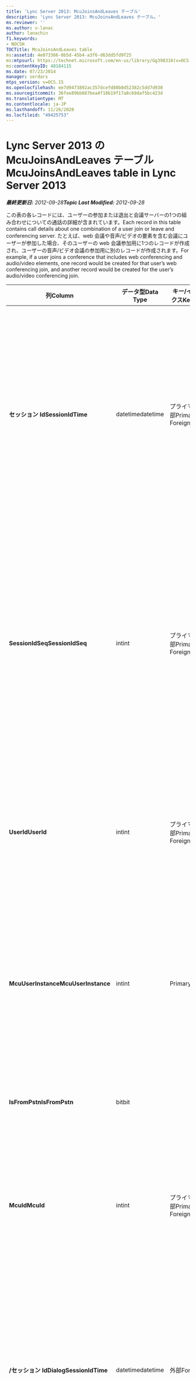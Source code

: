 ```yaml
---
title: 'Lync Server 2013: McuJoinsAndLeaves テーブル'
description: 'Lync Server 2013: McuJoinsAndLeaves テーブル。'
ms.reviewer: ''
ms.author: v-lanac
author: lanachin
f1.keywords:
- NOCSH
TOCTitle: McuJoinsAndLeaves table
ms:assetid: 4e073366-0b5d-45b4-a3f6-d63dd5fd9f25
ms:mtpsurl: https://technet.microsoft.com/en-us/library/Gg398316(v=OCS.15)
ms:contentKeyID: 48184115
ms.date: 07/23/2014
manager: serdars
mtps_version: v=OCS.15
ms.openlocfilehash: ee7d9473892ac357dcefd80b0d52382c5dd7d930
ms.sourcegitcommit: 36fee89bb887bea4f18b19f17a8c69daf5bc423d
ms.translationtype: MT
ms.contentlocale: ja-JP
ms.lasthandoff: 11/26/2020
ms.locfileid: "49425753"
---
```

# <a name="mcujoinsandleaves-table-in-lync-server-2013"></a><span data-ttu-id="830c5-103">Lync Server 2013 の McuJoinsAndLeaves テーブル</span><span class="sxs-lookup"><span data-stu-id="830c5-103">McuJoinsAndLeaves table in Lync Server 2013</span></span>

<div data-xmlns="http://www.w3.org/1999/xhtml">

<div class="topic" data-xmlns="http://www.w3.org/1999/xhtml" data-msxsl="urn:schemas-microsoft-com:xslt" data-cs="https://msdn.microsoft.com/">

<div data-asp="https://msdn2.microsoft.com/asp">



</div>

<div id="mainSection">

<div id="mainBody"><span data-ttu-id="830c5-104">

<span> </span></span><span class="sxs-lookup"><span data-stu-id="830c5-104">

<span> </span></span></span>

<span data-ttu-id="830c5-105">_**最終更新日:** 2012-09-28_</span><span class="sxs-lookup"><span data-stu-id="830c5-105">_**Topic Last Modified:** 2012-09-28_</span></span>

<span data-ttu-id="830c5-106">この表の各レコードには、ユーザーの参加または退出と会議サーバーの1つの組み合わせについての通話の詳細が含まれています。</span><span class="sxs-lookup"><span data-stu-id="830c5-106">Each record in this table contains call details about one combination of a user join or leave and conferencing server.</span></span> <span data-ttu-id="830c5-107">たとえば、web 会議や音声/ビデオの要素を含む会議にユーザーが参加した場合、そのユーザーの web 会議参加用に1つのレコードが作成され、ユーザーの音声/ビデオ会議の参加用に別のレコードが作成されます。</span><span class="sxs-lookup"><span data-stu-id="830c5-107">For example, if a user joins a conference that includes web conferencing and audio/video elements, one record would be created for that user’s web conferencing join, and another record would be created for the user’s audio/video conferencing join.</span></span>


<table>
<colgroup>
<col style="width: 25%" />
<col style="width: 25%" />
<col style="width: 25%" />
<col style="width: 25%" />
</colgroup>
<thead>
<tr class="header">
<th><span data-ttu-id="830c5-108">列</span><span class="sxs-lookup"><span data-stu-id="830c5-108">Column</span></span></th>
<th><span data-ttu-id="830c5-109">データ型</span><span class="sxs-lookup"><span data-stu-id="830c5-109">Data Type</span></span></th>
<th><span data-ttu-id="830c5-110">キー/インデックス</span><span class="sxs-lookup"><span data-stu-id="830c5-110">Key/Index</span></span></th>
<th><span data-ttu-id="830c5-111">詳細</span><span class="sxs-lookup"><span data-stu-id="830c5-111">Details</span></span></th>
</tr>
</thead>
<tbody>
<tr class="odd">
<td><p><span data-ttu-id="830c5-112"><strong>セッション Id</strong></span><span class="sxs-lookup"><span data-stu-id="830c5-112"><strong>SessionIdTime</strong></span></span></p></td>
<td><p><span data-ttu-id="830c5-113">datetime</span><span class="sxs-lookup"><span data-stu-id="830c5-113">datetime</span></span></p></td>
<td><p><span data-ttu-id="830c5-114">プライマリ、外部</span><span class="sxs-lookup"><span data-stu-id="830c5-114">Primary, Foreign</span></span></p></td>
<td><p><span data-ttu-id="830c5-115">会議インスタンスの時刻。</span><span class="sxs-lookup"><span data-stu-id="830c5-115">Time of conference instance.</span></span> <span data-ttu-id="830c5-116">電話会議インスタンスを一意に識別するために <strong>Sessionidseq</strong> と組み合わせて使用されます。</span><span class="sxs-lookup"><span data-stu-id="830c5-116">Used in conjunction with <strong>SessionIdSeq</strong> to uniquely identify a conference instance.</span></span> <span data-ttu-id="830c5-117">詳細については、「 <a href="lync-server-2013-conferences-table.md">Lync Server 2013 での会議の表</a> 」を参照してください。</span><span class="sxs-lookup"><span data-stu-id="830c5-117">See the <a href="lync-server-2013-conferences-table.md">Conferences table in Lync Server 2013</a> for more information.</span></span></p></td>
</tr>
<tr class="even">
<td><p><span data-ttu-id="830c5-118"><strong>SessionIdSeq</strong></span><span class="sxs-lookup"><span data-stu-id="830c5-118"><strong>SessionIdSeq</strong></span></span></p></td>
<td><p><span data-ttu-id="830c5-119">int</span><span class="sxs-lookup"><span data-stu-id="830c5-119">int</span></span></p></td>
<td><p><span data-ttu-id="830c5-120">プライマリ、外部</span><span class="sxs-lookup"><span data-stu-id="830c5-120">Primary, Foreign</span></span></p></td>
<td><p><span data-ttu-id="830c5-121">会議インスタンスを識別する ID 番号。</span><span class="sxs-lookup"><span data-stu-id="830c5-121">ID number to identify the conference instance.</span></span> <span data-ttu-id="830c5-122">電話会議インスタンスを一意に識別するために <strong>Sessionidtime</strong> と組み合わせて使用されます。</span><span class="sxs-lookup"><span data-stu-id="830c5-122">Used in conjunction with <strong>SessionIdTime</strong> to uniquely identify a conference instance.</span></span> <span data-ttu-id="830c5-123">詳細については、「 <a href="lync-server-2013-conferences-table.md">Lync Server 2013 での会議の表</a> 」を参照してください。</span><span class="sxs-lookup"><span data-stu-id="830c5-123">See the <a href="lync-server-2013-conferences-table.md">Conferences table in Lync Server 2013</a> for more information.</span></span></p></td>
</tr>
<tr class="odd">
<td><p><span data-ttu-id="830c5-124"><strong>UserId</strong></span><span class="sxs-lookup"><span data-stu-id="830c5-124"><strong>UserId</strong></span></span></p></td>
<td><p><span data-ttu-id="830c5-125">int</span><span class="sxs-lookup"><span data-stu-id="830c5-125">int</span></span></p></td>
<td><p><span data-ttu-id="830c5-126">プライマリ、外部</span><span class="sxs-lookup"><span data-stu-id="830c5-126">Primary, Foreign</span></span></p></td>
<td><p><span data-ttu-id="830c5-127">このユーザーを識別する一意の番号です。</span><span class="sxs-lookup"><span data-stu-id="830c5-127">Unique number identifying this user.</span></span> <span data-ttu-id="830c5-128">詳細については、「 <a href="lync-server-2013-users-table.md">Lync Server 2013 のユーザーテーブル</a> 」を参照してください。</span><span class="sxs-lookup"><span data-stu-id="830c5-128">See the <a href="lync-server-2013-users-table.md">Users table in Lync Server 2013</a> for more information.</span></span></p></td>
</tr>
<tr class="even">
<td><p><span data-ttu-id="830c5-129"><strong>McuUserInstance</strong></span><span class="sxs-lookup"><span data-stu-id="830c5-129"><strong>McuUserInstance</strong></span></span></p></td>
<td><p><span data-ttu-id="830c5-130">int</span><span class="sxs-lookup"><span data-stu-id="830c5-130">int</span></span></p></td>
<td><p><span data-ttu-id="830c5-131">Primary</span><span class="sxs-lookup"><span data-stu-id="830c5-131">Primary</span></span></p></td>
<td><p><span data-ttu-id="830c5-132">ユーザーが複数のコンピューターまたはデバイスに一度にログオンしている場合、McuUserInstance はユーザーとデバイスの組み合わせを一意に識別します。</span><span class="sxs-lookup"><span data-stu-id="830c5-132">If a user is logged on at multiple computers or devices at once, McuUserInstance uniquely identifies the user/device combination.</span></span></p></td>
</tr>
<tr class="odd">
<td><p><span data-ttu-id="830c5-133"><strong>IsFromPstn</strong></span><span class="sxs-lookup"><span data-stu-id="830c5-133"><strong>IsFromPstn</strong></span></span></p></td>
<td><p><span data-ttu-id="830c5-134">bit</span><span class="sxs-lookup"><span data-stu-id="830c5-134">bit</span></span></p></td>
<td><p> </p></td>
<td><p><span data-ttu-id="830c5-135">ユーザーが PSTN から参加しているかどうかを示します。</span><span class="sxs-lookup"><span data-stu-id="830c5-135">Whether the user is joining from a PSTN or not.</span></span></p></td>
</tr>
<tr class="even">
<td><p><span data-ttu-id="830c5-136"><strong>McuId</strong></span><span class="sxs-lookup"><span data-stu-id="830c5-136"><strong>McuId</strong></span></span></p></td>
<td><p><span data-ttu-id="830c5-137">int</span><span class="sxs-lookup"><span data-stu-id="830c5-137">int</span></span></p></td>
<td><p><span data-ttu-id="830c5-138">プライマリ、外部</span><span class="sxs-lookup"><span data-stu-id="830c5-138">Primary, Foreign</span></span></p></td>
<td><p><span data-ttu-id="830c5-139">この会議サーバーを識別する一意の番号です。</span><span class="sxs-lookup"><span data-stu-id="830c5-139">Unique number identifying this conferencing server.</span></span> <span data-ttu-id="830c5-140">詳細については、「 <a href="lync-server-2013-mcus-table.md">Lync Server 2013 での mcu の表</a> 」を参照してください。</span><span class="sxs-lookup"><span data-stu-id="830c5-140">See the <a href="lync-server-2013-mcus-table.md">Mcus table in Lync Server 2013</a> for more information.</span></span></p></td>
</tr>
<tr class="odd">
<td><p><span data-ttu-id="830c5-141"><strong>/セッション Id</strong></span><span class="sxs-lookup"><span data-stu-id="830c5-141"><strong>DialogSessionIdTime</strong></span></span></p></td>
<td><p><span data-ttu-id="830c5-142">datetime</span><span class="sxs-lookup"><span data-stu-id="830c5-142">datetime</span></span></p></td>
<td><p><span data-ttu-id="830c5-143">外部</span><span class="sxs-lookup"><span data-stu-id="830c5-143">Foreign</span></span></p></td>
<td><p><span data-ttu-id="830c5-144">セッション要求の時刻。</span><span class="sxs-lookup"><span data-stu-id="830c5-144">Time of session request.</span></span> <span data-ttu-id="830c5-145">セッションを一意に識別するために <strong>Sessionidseq</strong> と組み合わせて使用されます。</span><span class="sxs-lookup"><span data-stu-id="830c5-145">Used in conjunction with <strong>SessionIdSeq</strong> to uniquely identify a session.</span></span> <span data-ttu-id="830c5-146">詳細については、「 <a href="lync-server-2013-dialogs-table.md">Lync Server 2013 のダイアログテーブル</a> 」を参照してください。</span><span class="sxs-lookup"><span data-stu-id="830c5-146">See the <a href="lync-server-2013-dialogs-table.md">Dialogs table in Lync Server 2013</a> for more information.</span></span></p></td>
</tr>
<tr class="even">
<td><p><span data-ttu-id="830c5-147"><strong>"/セッション Id"</strong></span><span class="sxs-lookup"><span data-stu-id="830c5-147"><strong>DialogSessionIdSeq</strong></span></span></p></td>
<td><p><span data-ttu-id="830c5-148">int</span><span class="sxs-lookup"><span data-stu-id="830c5-148">int</span></span></p></td>
<td><p><span data-ttu-id="830c5-149">外部</span><span class="sxs-lookup"><span data-stu-id="830c5-149">Foreign</span></span></p></td>
<td><p><span data-ttu-id="830c5-150">セッションを識別する ID 番号。</span><span class="sxs-lookup"><span data-stu-id="830c5-150">ID number to identify the session.</span></span> <span data-ttu-id="830c5-151">セッションを一意に識別するために <strong>Sessionidtime</strong> と組み合わせて使用されます。</span><span class="sxs-lookup"><span data-stu-id="830c5-151">Used in conjunction with <strong>SessionIdTime</strong> to uniquely identify a session.</span></span> <span data-ttu-id="830c5-152">詳細については、「 <a href="lync-server-2013-dialogs-table.md">Lync Server 2013 のダイアログテーブル</a> 」を参照してください。</span><span class="sxs-lookup"><span data-stu-id="830c5-152">See the <a href="lync-server-2013-dialogs-table.md">Dialogs table in Lync Server 2013</a> for more information.</span></span></p></td>
</tr>
<tr class="odd">
<td><p><span data-ttu-id="830c5-153"><strong>UserJoinTime</strong></span><span class="sxs-lookup"><span data-stu-id="830c5-153"><strong>UserJoinTime</strong></span></span></p></td>
<td><p><span data-ttu-id="830c5-154">datetime</span><span class="sxs-lookup"><span data-stu-id="830c5-154">datetime</span></span></p></td>
<td><p> </p></td>
<td><p><span data-ttu-id="830c5-155">このユーザーがこの会議サーバーに参加する時刻です。</span><span class="sxs-lookup"><span data-stu-id="830c5-155">The time this user joins this conferencing server.</span></span></p></td>
</tr>
<tr class="even">
<td><p><span data-ttu-id="830c5-156"><strong>UserLeaveTime</strong></span><span class="sxs-lookup"><span data-stu-id="830c5-156"><strong>UserLeaveTime</strong></span></span></p></td>
<td><p><span data-ttu-id="830c5-157">datetime</span><span class="sxs-lookup"><span data-stu-id="830c5-157">datetime</span></span></p></td>
<td><p> </p></td>
<td><p><span data-ttu-id="830c5-158">このユーザーがこの会議サーバーから退席した時刻。</span><span class="sxs-lookup"><span data-stu-id="830c5-158">The time this user leaves this conferencing server.</span></span></p></td>
</tr>
<tr class="odd">
<td><p><span data-ttu-id="830c5-159"><strong>ClientVerId</strong></span><span class="sxs-lookup"><span data-stu-id="830c5-159"><strong>ClientVerId</strong></span></span></p></td>
<td><p><span data-ttu-id="830c5-160">int</span><span class="sxs-lookup"><span data-stu-id="830c5-160">int</span></span></p></td>
<td><p><span data-ttu-id="830c5-161">外部</span><span class="sxs-lookup"><span data-stu-id="830c5-161">Foreign</span></span></p></td>
<td><p><span data-ttu-id="830c5-162">電話会議で使用するクライアントソフトウェアのバージョン番号を指定する識別子。</span><span class="sxs-lookup"><span data-stu-id="830c5-162">Identifier that specifies the version number of the client software use in the conference.</span></span> <span data-ttu-id="830c5-163">詳細については、「 <a href="lync-server-2013-clientversions-table.md">Lync Server 2013 の Clientversions の表</a> 」を参照してください。</span><span class="sxs-lookup"><span data-stu-id="830c5-163">See the <a href="lync-server-2013-clientversions-table.md">ClientVersions table in Lync Server 2013</a> for more information.</span></span></p>
<p><span data-ttu-id="830c5-164">このフィールドは、Microsoft Lync Server 2013 で導入されました。</span><span class="sxs-lookup"><span data-stu-id="830c5-164">This field was introduced in Microsoft Lync Server 2013.</span></span></p></td>
</tr>
</tbody>
</table><span data-ttu-id="830c5-165">


</div>

<span> </span>

</div>

</div>

</span><span class="sxs-lookup"><span data-stu-id="830c5-165">


</div>

<span> </span>

</div>

</div>

</span></span></div>

